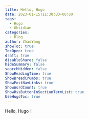 ```yaml
---
title: Hello, Hugo
date: 2023-01-15T11:30:03+00:00
tags:
  - Hugo
  - Obsidian
categories:
  - Blog
author: ZhaoYang
showToc: true
TocOpen: true
draft: true
disableShare: false
hideSummary: false
searchHidden: false
ShowReadingTime: true
ShowBreadCrumbs: true
ShowPostNavLinks: true
ShowWordCount: true
ShowRssButtonInSectionTermList: true
UseHugoToc: true
---
```


Hello, Hugo！